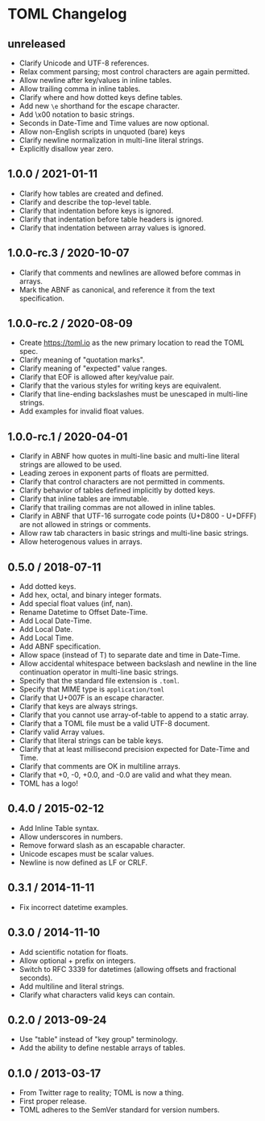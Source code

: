 # TOML Changelog

## unreleased

- Clarify Unicode and UTF-8 references.
- Relax comment parsing; most control characters are again permitted.
- Allow newline after key/values in inline tables.
- Allow trailing comma in inline tables.
- Clarify where and how dotted keys define tables.
- Add new `\e` shorthand for the escape character.
- Add \x00 notation to basic strings.
- Seconds in Date-Time and Time values are now optional.
- Allow non-English scripts in unquoted (bare) keys
- Clarify newline normalization in multi-line literal strings.
- Explicitly disallow year zero.

## 1.0.0 / 2021-01-11

- Clarify how tables are created and defined.
- Clarify and describe the top-level table.
- Clarify that indentation before keys is ignored.
- Clarify that indentation before table headers is ignored.
- Clarify that indentation between array values is ignored.

## 1.0.0-rc.3 / 2020-10-07

- Clarify that comments and newlines are allowed before commas in arrays.
- Mark the ABNF as canonical, and reference it from the text specification.

## 1.0.0-rc.2 / 2020-08-09

- Create https://toml.io as the new primary location to read the TOML spec.
- Clarify meaning of "quotation marks".
- Clarify meaning of "expected" value ranges.
- Clarify that EOF is allowed after key/value pair.
- Clarify that the various styles for writing keys are equivalent.
- Clarify that line-ending backslashes must be unescaped in multi-line strings.
- Add examples for invalid float values.

## 1.0.0-rc.1 / 2020-04-01

- Clarify in ABNF how quotes in multi-line basic and multi-line literal strings
  are allowed to be used.
- Leading zeroes in exponent parts of floats are permitted.
- Clarify that control characters are not permitted in comments.
- Clarify behavior of tables defined implicitly by dotted keys.
- Clarify that inline tables are immutable.
- Clarify that trailing commas are not allowed in inline tables.
- Clarify in ABNF that UTF-16 surrogate code points (U+D800 - U+DFFF) are not
  allowed in strings or comments.
- Allow raw tab characters in basic strings and multi-line basic strings.
- Allow heterogenous values in arrays.

## 0.5.0 / 2018-07-11

- Add dotted keys.
- Add hex, octal, and binary integer formats.
- Add special float values (inf, nan).
- Rename Datetime to Offset Date-Time.
- Add Local Date-Time.
- Add Local Date.
- Add Local Time.
- Add ABNF specification.
- Allow space (instead of T) to separate date and time in Date-Time.
- Allow accidental whitespace between backslash and newline in the line
  continuation operator in multi-line basic strings.
- Specify that the standard file extension is `.toml`.
- Specify that MIME type is `application/toml`
- Clarify that U+007F is an escape character.
- Clarify that keys are always strings.
- Clarify that you cannot use array-of-table to append to a static array.
- Clarify that a TOML file must be a valid UTF-8 document.
- Clarify valid Array values.
- Clarify that literal strings can be table keys.
- Clarify that at least millisecond precision expected for Date-Time and Time.
- Clarify that comments are OK in multiline arrays.
- Clarify that +0, -0, +0.0, and -0.0 are valid and what they mean.
- TOML has a logo!

## 0.4.0 / 2015-02-12

- Add Inline Table syntax.
- Allow underscores in numbers.
- Remove forward slash as an escapable character.
- Unicode escapes must be scalar values.
- Newline is now defined as LF or CRLF.

## 0.3.1 / 2014-11-11

- Fix incorrect datetime examples.

## 0.3.0 / 2014-11-10

- Add scientific notation for floats.
- Allow optional + prefix on integers.
- Switch to RFC 3339 for datetimes (allowing offsets and fractional seconds).
- Add multiline and literal strings.
- Clarify what characters valid keys can contain.

## 0.2.0 / 2013-09-24

- Use "table" instead of "key group" terminology.
- Add the ability to define nestable arrays of tables.

## 0.1.0 / 2013-03-17

- From Twitter rage to reality; TOML is now a thing.
- First proper release.
- TOML adheres to the SemVer standard for version numbers.
